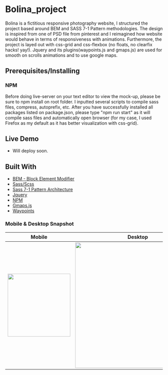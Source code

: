 # Bolina_project
Bolina is a fictitious responsive photography website, I structured the project based around BEM and SASS 7-1 Pattern methodologies. The design is inspired from one of PSD file from pinterest and I reimagined how website would behave in terms of responsiveness with animations.
Furthermore, the project is layed out with css-grid and css-flexbox (no floats, no clearfix hacks! yay!). Jquery and its plugins(waypoints.js and gmaps.js) are used for smooth on scrolls animations and to use google maps.

## Prerequisites/Installing

### NPM
Before doing live-server on your text editor to view the mock-up, please be sure to npm install on root folder. I inputted several scripts to compile sass files, compress, autoprefix, etc.
After you have successfully installed all packages listed on package.json, please type "npm run start" as it will compile sass files and automatically open browser (for my case, I used Firefox as my default as it has better visualization with css-grid).

## Live Demo

* Will deploy soon.

## Built With
- [BEM - Block Element Modifier](http://getbem.com/introduction/) </br>
- [Sass/Scss](https://sass-guidelin.es/) </br>
- [Sass 7-1 Pattern Architecture](https://scotch.io/tutorials/aesthetic-sass-1-architecture-and-style-organization) </br>
- [Jquery](https://jquery.com/) </br>
- [NPM](https://docs.npmjs.com/) </br>
- [Gmaps.js](http://hpneo.github.io/gmaps/) </br>
- [Waypoints](http://imakewebthings.com/waypoints/)

### Mobile & Desktop Snapshot
Mobile | Desktop | Navbar  |
:---------------:|:--------------:|:------------
<img src="https://user-images.githubusercontent.com/25072657/36087487-7691384e-0f87-11e8-827c-915499009dfe.png" width="200px"> | <img src="https://user-images.githubusercontent.com/25072657/36088915-201c3b10-0f8e-11e8-8705-cdd2c6153d51.png" width="400px"> | <img src="https://user-images.githubusercontent.com/25072657/36087697-90a520fa-0f88-11e8-9079-7811c4e18e4b.png" width="400px">
